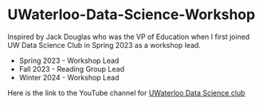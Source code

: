 # UWaterloo-Data-Science-Workshop
Inspired by Jack Douglas who was the VP of Education when I first joined UW Data Science Club in Spring 2023 as a workshop lead.

- Spring 2023 - Workshop Lead  
- Fall 2023 - Reading Group Lead
- Winter 2024 - Workshop Lead

Here is the link to the YouTube channel for [UWaterloo Data Science club](https://youtube.com/@uwaterloodsc?si=oTYmVHPhbY9Ql1eN)
